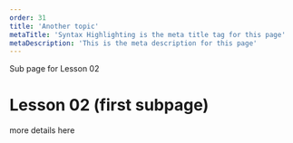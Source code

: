```yaml
---
order: 31
title: 'Another topic'
metaTitle: 'Syntax Highlighting is the meta title tag for this page'
metaDescription: 'This is the meta description for this page'
---
```


Sub page for Lesson 02

# Lesson 02 (first subpage)

more details here
